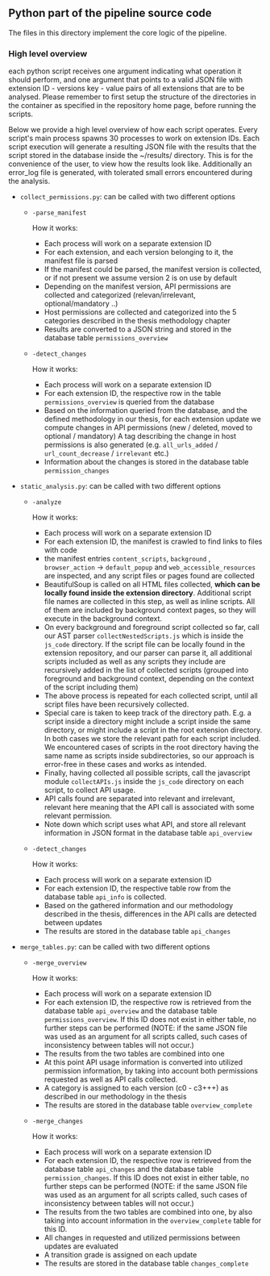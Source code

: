 ## Python part of the pipeline source code





The files in this directory implement the core logic of the pipeline. 





### High level overview



each python script receives one argument indicating what operation it should perform, and one argument that points to a valid JSON file with extension ID - versions key - value pairs of all extensions that are to be analysed. Please remember to first setup the structure of the directories in the container as specified in the repository home page, before running the scripts. 



Below we provide a high level overview of how each script operates. Every script's main process spawns 30 processes to work on extension IDs. Each script execution will generate a resulting JSON file with the results that the script stored in the database inside the ~/results/ directory. This is for the convenience of the user, to view how the results look like. Additionally an error_log file is generated, with tolerated small errors encountered during the analysis.



- `collect_permissions.py`: can be called with two different options

  - `-parse_manifest` 

    How it works:

    - Each process will work on a separate extension ID
    - For each extension, and each version belonging to it, the manifest file is parsed
    - If the manifest could be parsed, the manifest version is collected, or if not present we assume version 2 is on use by default
    - Depending on the manifest version,  API permissions are collected and categorized (relevan/irrelevant, optional/mandatory ..) 
    - Host permissions are collected and categorized into the 5 categories described in the thesis methodology chapter
    - Results are converted to a JSON string and stored in the database table `permissions_overview`

  

  - `-detect_changes`

    How it works:

    - Each process will work on a separate extension ID
    - For each extension ID, the respective row in the table `permissions_overview` is queried from the database
    - Based on the information queried from the database, and the defined methodology in our thesis, for each extension update we compute changes in API permissions (new / deleted, moved to optional / mandatory)
      A tag describing the change in host permissions is also generated (e.g. `all_urls_added` / `url_count_decrease` / `irrelevant` etc.)
    - Information about the changes is stored in the database table `permission_changes`

  









- `static_analysis.py`: can be called with two different options

  - `-analyze` 

    How it works:

    - Each process will work on a separate extension ID
    - For each extension ID, the manifest is crawled to find links to files with code
    - the manifest entries `content_scripts`, `background` , `browser_action` -> `default_popup` and `web_accessible_resources` are inspected, and any script files or pages found are collected
    - BeautifulSoup is called on all HTML files collected, **which can be locally found inside the extension directory**. Additional script file names are collected in this step, as well as inline scripts. All of them are included by background context pages, so they will execute in the background context.
    - On every background and foreground script collected so far, call our AST parser `collectNestedScripts.js` which is inside the `js_code` directory. If the script file can be locally found in the extension repository, and our parser can parse it, all additional scripts included as well as any scripts they include are recursively added in the list of collected scripts (grouped into foreground and background context, depending on the context of the script including them)
    - The above process is repeated for each collected script, until all script files have been recursively collected. 
    - Special care is taken to keep track of the directory path. E.g. a script inside a directory might include a script inside the same directory, or might include a script in the root extension directory. In both cases we store the relevant path for each script included. We encountered cases of scripts in the root directory having the same name as scripts inside subdirectories, so our approach is error-free in these cases and works as intended.
    - Finally, having collected all possible scripts, call the javascript module `collectAPIs.js` inside the `js_code` directory on each script, to collect API usage. 
    - API calls found are separated into relevant and irrelevant, relevant here meaning that the API call is associated with some relevant permission.
    - Note down which script uses what API, and store all relevant information in JSON format in the database table `api_overview`

  - `-detect_changes`

    How it works:

    - Each process will work on a separate extension ID
    - For each extension ID, the respective table row from the database table `api_info` is collected.
    - Based on the gathered information and our methodology described in the thesis, differences in the API calls are detected between updates
    - The results are stored in the database table `api_changes`













- `merge_tables.py`: can be called with two different options

  - `-merge_overview` 

    How it works:

    - Each process will work on a separate extension ID
    - For each extension ID, the respective row is retrieved from the database table `api_overview` and the database table `permissions_overview`. If this ID does not exist in either table, no  further steps can be performed (NOTE: if the same JSON file was used as an argument for all scripts called, such cases of inconsistency between tables will not occur.)
    - The results from the two tables are combined into one
    - At this point API usage information is converted into utilized permission information, by taking into account both permissions requested as well as API calls collected.
    - A category is assigned to each version (c0 - c3+++) as described in our methodology in the thesis
    - The results are stored in the database table `overview_complete`

  - `-merge_changes`

    How it works:

    - Each process will work on a separate extension ID
    - For each extension ID, the respective row is retrieved from the database table `api_changes` and the database table `permission_changes`. If this ID does not exist in either table, no  further steps can be performed (NOTE: if the same JSON file was used as an argument for all scripts called, such cases of inconsistency between tables will not occur.)
    - The results from the two tables are combined into one, by also taking into account information in the `overview_complete` table for this ID.
    - All changes in requested and utilized permissions between updates are evaluated
    - A transition grade is assigned on each update
    - The results are stored in the database table `changes_complete`







